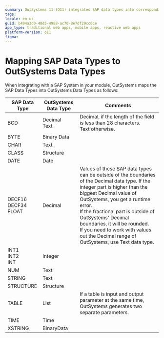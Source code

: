 ```yaml
---
summary: OutSystems 11 (O11) integrates SAP data types into corresponding OutSystems data types, facilitating seamless data mapping and management.
tags: 
locale: en-us
guid: b494a3d0-48d5-4988-ac70-8e7df29cc0ce
app_type: traditional web apps, mobile apps, reactive web apps
platform-version: o11
figma:
---
```


# Mapping SAP Data Types to OutSystems Data Types

When integrating with a SAP System in your module, OutSystems maps the SAP Data Types into OutSystems Data Types as follows:

SAP Data Type | OutSystems Data Type | Comments  
---|---|---  
BCD | Decimal <br/>Text | Decimal, if the length of the field is less than 28 characters. <br/>Text otherwise.  
BYTE | Binary Data | 
CHAR | Text | 
CLASS | Structure | 
DATE | Date | 
DECF16 <br/>DECF34 <br/>FLOAT | Decimal | Values of these SAP data types can be outside of the boundaries of the Decimal data type. If the integer part is higher than the biggest Decimal value of OutSystems, you get a runtime error. <br/>If the fractional part is outside of OutSystems' Decimal boundaries, it will be rounded. <br/>If you need to work with values out the Decimal range of OutSystems, use Text data type.  
INT1 <br/>INT2 <br/>INT | Integer | 
NUM | Text | 
STRING | Text | 
STRUCTURE | Structure | 
TABLE | List | If a table is input and output parameter at the same time, OutSystems generates two separate parameters.  
TIME | Time | 
XSTRING | BinaryData | 

